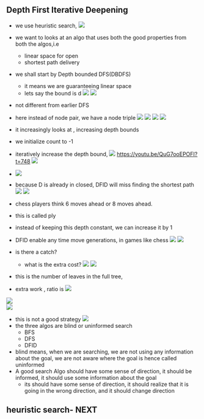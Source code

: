 ## Depth First Iterative Deepening

- we use heuristic search,
![](2023-10-05-09-12-31.png)
- we want to looks at an algo that uses both the good properties from both the algos,i.e
    - linear space for open
    - shortest path delivery

- we shall start by Depth bounded DFS(DBDFS)
    - it means we are guaranteeing linear space
    - lets say the bound is d
![](2023-10-05-09-15-30.png)
![](2023-10-05-09-15-46.png)
- not different from earlier DFS
- here instead of node pair, we have a node triple
![](2023-10-05-09-17-41.png)
![](2023-10-05-09-17-54.png)
![](2023-10-05-09-19-17.png)
![](2023-10-05-09-19-33.png)
- it increasingly looks at  , increasing depth bounds
- we initialize count to -1
- iteratively increase the depth bound,
![](2023-10-05-09-22-46.png)
https://youtu.be/QuG7ooEPOFI?t=748
![](2023-10-05-09-25-27.png)
- ![](2023-10-05-09-27-09.png)
- because D is already in closed, DFID will miss finding the shortest path
![](2023-10-05-09-29-33.png)
![](2023-10-05-21-22-59.png)
- chess players think 6 moves ahead or 8 moves ahead. 
- this is called ply
- instead of keeping this depth constant, we can increase it by 1   
- DFID enable any time move generations, in games like chess
![](2023-10-05-23-26-57.png)
![](2023-10-05-23-27-28.png)
- is there a catch?
    - what is the extra cost?
![](2023-10-05-23-28-57.png)
![](2023-10-05-23-30-24.png)
- this is the number of leaves in the full tree, 
- extra work , ratio is 
![](2023-10-05-23-31-25.png)

![](2023-10-05-23-32-58.png)    
![](2023-10-05-23-33-11.png)
- this is not a good strategy
![](2023-10-05-23-33-41.png)
- the three algos are blind or uninformed search
    - BFS
    - DFS
    - DFID
- blind means, when we are searching, we are not using any information about the goal, we are not aware where the goal is hence called uninformed
- A good search Algo should have some sense of direction, it should be informed, it should use some information about the goal
    - its should have some sense of direction, it should realize that it is going in the wrong direction, and it should change direction

## heuristic search- NEXT